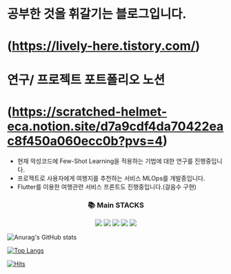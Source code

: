 # 공부한 것을 휘갈기는 블로그입니다. 
# (https://lively-here.tistory.com/)
# 연구/ 프로젝트 포트폴리오 노션
# (https://scratched-helmet-eca.notion.site/d7a9cdf4da70422eac8f450a060ecc0b?pvs=4)
- 현재 악성코드에 Few-Shot Learning을 적용하는 기법에 대한 연구를 진행중입니다.
- 프로젝트로 사용자에게 여행지를 추천하는 서비스 MLOps를 개발중입니다.
- Flutter를 이용한 여행관련 서비스 프론트도 진행중입니다.(걸음수 구현)

<div align=center><h3>📚 Main STACKS</h1></div>
  
<p align=center> 
  <img src="https://img.shields.io/badge/Python-3776AB?style=for-the-badge&logo=python&logoColor=white"> 
  <img src="https://img.shields.io/badge/Tensorflow-FF6F00?style=for-the-badge&logo=Tensorflow&logoColor=white">
  <img src="https://img.shields.io/badge/Pytorch-EE4C2C?style=for-the-badge&logo=pytorch&logoColor=white">
  <img src="https://img.shields.io/badge/PyTorch Lightning-792EE5?style=for-the-badge&logo=PyTorchLightning&logoColor=white"> 
  <img src="https://img.shields.io/badge/scikit-learn-F7931E?style=for-the-badge&logo=scikit-learn&logoColor=white">
  <br>
  
</p>  
  
  
  
  ![Anurag's GitHub stats](https://github-readme-stats.vercel.app/api?username=haesookimDev&count_private=true&show_icons=true)
  
  [![Top Langs](https://github-readme-stats.vercel.app/api/top-langs/?username=haesookimDev&layout=compact)](https://github.com/anuraghazra/github-readme-stats)  
  
  [![Hits](https://hits.seeyoufarm.com/api/count/incr/badge.svg?url=https%3A%2F%2Fgithub.com%2FhaesookimDev%2Fhit-counter&count_bg=%2379C83D&title_bg=%23555555&icon=&icon_color=%23E7E7E7&title=hits&edge_flat=false)](https://hits.seeyoufarm.com)  

</div>
  

<!---
haesookimDev/haesookimDev is a ✨ special ✨ repository because its `README.md` (this file) appears on your GitHub profile.
You can click the Preview link to take a look at your changes.
--->
